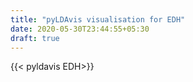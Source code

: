 ```yaml
---
title: "pyLDAvis visualisation for EDH"
date: 2020-05-30T23:44:55+05:30
draft: true
---
```


{{< pyldavis EDH>}}